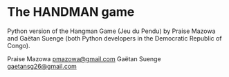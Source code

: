 # The HANDMAN game
Python version of the Hangman Game (Jeu du Pendu) by Praise Mazowa and Gaëtan Suenge (both Python developers in the Democratic Republic of Congo). 

Praise Mazowa [pmazowa@gmail.com](mailto:pmazowa@gmail.com) 
Gaëtan Suenge [gaetansg26@gmail.com](mailto:gaetansg26@gmail.com)
